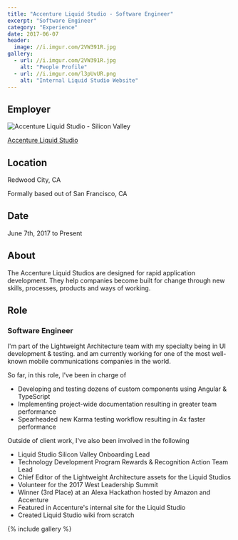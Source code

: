 ```yaml
---
title: "Accenture Liquid Studio - Software Engineer"
excerpt: "Software Engineer"
category: "Experience"
date: 2017-06-07
header:
  image: //i.imgur.com/2VW391R.jpg
gallery:
  - url: //i.imgur.com/2VW391R.jpg
    alt: "People Profile"
  - url: //i.imgur.com/l3pUvUR.png
    alt: "Internal Liquid Studio Website"
---
```


## Employer

![Accenture Liquid Studio - Silicon Valley](//i.imgur.com/xgLGmTV.jpg)

<a title="Accenture Liquid Studio" href="//accenture.com/us-en/capability-rapid-application-development-studio" target="_blank" rel="noopener">Accenture Liquid Studio</a>

## Location

Redwood City, CA

Formally based out of San Francisco, CA

## Date

June 7th, 2017 to Present

## About

The Accenture Liquid Studios are designed for rapid application development. They help companies become built for change through new skills, processes, products and ways of working.

## Role

### Software Engineer

I'm part of the Lightweight Architecture team with my specialty being in UI development & testing. and am currently working for one of the most well-known mobile communications companies in the world.

So far, in this role, I've been in charge of

- Developing and testing dozens of custom components using Angular & TypeScript
- Implementing project-wide documentation resulting in greater team performance
- Spearheaded new Karma testing workflow resulting in 4x faster performance

Outside of client work, I've also been involved in the following

- Liquid Studio Silicon Valley Onboarding Lead
- Technology Development Program Rewards & Recognition Action Team Lead
- Chief Editor of the Lightweight Architecture assets for the Liquid Studios
- Volunteer for the 2017 West Leadership Summit
- Winner (3rd Place) at an Alexa Hackathon hosted by Amazon and Accenture
- Featured in Accenture's internal site for the Liquid Studio
- Created Liquid Studio wiki from scratch

{% include gallery %}